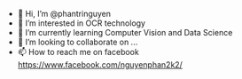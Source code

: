 - 👋 Hi, I’m @phantringuyen
- 👀 I’m interested in OCR technology
- 🌱 I’m currently learning Computer Vision and Data Science
- 💞️ I’m looking to collaborate on ...
- 📫 How to reach me on facebook https://www.facebook.com/nguyenphan2k2/

<!---
phantringuyen/phantringuyen is a ✨ special ✨ repository because its `README.md` (this file) appears on your GitHub profile.
You can click the Preview link to take a look at your changes.
--->

